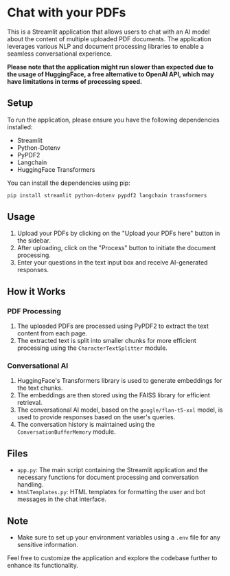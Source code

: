 # Chat with your PDFs

This is a Streamlit application that allows users to chat with an AI model about the content of multiple uploaded PDF documents. The application leverages various NLP and document processing libraries to enable a seamless conversational experience.

<b>Please note that the application might run slower than expected due to the usage of HuggingFace, a free alternative to OpenAI API, which may have limitations in terms of processing speed.</b>

## Setup

To run the application, please ensure you have the following dependencies installed:

- Streamlit
- Python-Dotenv
- PyPDF2
- Langchain
- HuggingFace Transformers

You can install the dependencies using pip:

```bash
pip install streamlit python-dotenv pypdf2 langchain transformers
```

## Usage

1. Upload your PDFs by clicking on the "Upload your PDFs here" button in the sidebar.
2. After uploading, click on the "Process" button to initiate the document processing.
3. Enter your questions in the text input box and receive AI-generated responses.

## How it Works

### PDF Processing

1. The uploaded PDFs are processed using PyPDF2 to extract the text content from each page.
2. The extracted text is split into smaller chunks for more efficient processing using the `CharacterTextSplitter` module.

### Conversational AI

1. HuggingFace's Transformers library is used to generate embeddings for the text chunks.
2. The embeddings are then stored using the FAISS library for efficient retrieval.
3. The conversational AI model, based on the `google/flan-t5-xxl` model, is used to provide responses based on the user's queries.
4. The conversation history is maintained using the `ConversationBufferMemory` module.

## Files

- `app.py`: The main script containing the Streamlit application and the necessary functions for document processing and conversation handling.
- `htmlTemplates.py`: HTML templates for formatting the user and bot messages in the chat interface.

## Note

- Make sure to set up your environment variables using a `.env` file for any sensitive information.

Feel free to customize the application and explore the codebase further to enhance its functionality.





